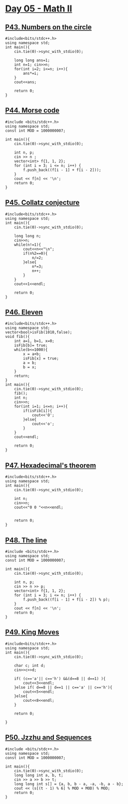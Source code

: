 # [Day 05 - Math II](https://codeforces.com/group/yg7WhsFsAp/contest/355498)


## [P43. Numbers on the circle](https://codeforces.com/group/yg7WhsFsAp/contest/355498/problem/P43)

```
#include<bits/stdc++.h>
using namespace std;
int main(){
    cin.tie(0)->sync_with_stdio(0);
    
    long long ans=1;
    int n=1; cin>>n;
    for(int i=2; i<=n; i++){
        ans*=i;
    }
    cout<<ans;
    
    return 0;
}
```


## [P44. Morse code](https://codeforces.com/group/yg7WhsFsAp/contest/355498/problem/P44)

```
#include <bits/stdc++.h>
using namespace std;
const int MOD = 1000000007;

int main(){
    cin.tie(0)->sync_with_stdio(0);
    
    int n, p;
    cin >> n ;
    vector<int> f{1, 1, 2};
    for (int i = 3; i <= n; i++) {
        f.push_back((f[i - 1] + f[i - 2]));
    }
    cout << f[n] << '\n';
    return 0;
}
```


## [P45. Collatz conjecture](https://codeforces.com/group/yg7WhsFsAp/contest/355498/problem/P45)

```
#include<bits/stdc++.h>
using namespace std;
int main(){
    cin.tie(0)->sync_with_stdio(0);
    
    long long n;
    cin>>n;
    while(n!=1){
        cout<<n<<"\n";
        if(n%2==0){
            n/=2;
        }else{
            n*=3;
            n++;
        }
    }
    cout<<1<<endl;
    
    return 0;
}
```


## [P46. Eleven](https://codeforces.com/group/yg7WhsFsAp/contest/355498/problem/P46)

```
#include<bits/stdc++.h>
using namespace std;
vector<bool>isFib(1010,false);
void fib(){
    int a=1, b=1, x=0;
    isFib[b]= true;
    while(b<=1000){
        x = a+b;
        isFib[x] = true;
        a = b;
        b = x;
    }
    return;
}
int main(){
    cin.tie(0)->sync_with_stdio(0);
    fib();
    int n;
    cin>>n;
    for(int i=1; i<=n; i++){
        if(isFib[i]){
            cout<<'O';
        }else{
            cout<<'o';
        }
    }
    cout<<endl;
    
    return 0;
}
```


## [P47. Hexadecimal's theorem](https://codeforces.com/group/yg7WhsFsAp/contest/355498/problem/P47)

```
#include<bits/stdc++.h>
using namespace std;
int main(){
    cin.tie(0)->sync_with_stdio(0);
    
    int n;
    cin>>n;
    cout<<"0 0 "<<n<<endl;
    
    
    return 0;
}
```


## [P48. The line](https://codeforces.com/group/yg7WhsFsAp/contest/355498/problem/P48)

```
#include <bits/stdc++.h>
using namespace std;
const int MOD = 1000000007;

int main(){
    cin.tie(0)->sync_with_stdio(0);
    
    int n, p;
    cin >> n >> p;
    vector<int> f{1, 1, 2};
    for (int i = 3; i <= n; i++) {
        f.push_back((f[i - 1] + f[i - 2]) % p);
    }
    cout << f[n] << '\n';
    return 0;
}
```


## [P49. King Moves](https://codeforces.com/group/yg7WhsFsAp/contest/355498/problem/P49)

```
#include<bits/stdc++.h>
using namespace std;
int main(){
    cin.tie(0)->sync_with_stdio(0);
    
    char c; int d;
    cin>>c>>d;
    
    if( (c=='a'|| c=='h') &&(d==8 || d==1) ){
        cout<<3<<endl;
    }else if( d==8 || d==1 || c=='a' || c=='h'){
        cout<<5<<endl;
    }else{
        cout<<8<<endl;
    }
    
    return 0;
    
}
```


## [P50. Jzzhu and Sequences](https://codeforces.com/group/yg7WhsFsAp/contest/355498/problem/P50)

```
#include <bits/stdc++.h>
using namespace std;
const int MOD = 1000000007;

int main(){
    cin.tie(0)->sync_with_stdio(0);
    long long int a, b, t;
    cin >> a >> b >> t;
    long long int s[] = {a, b, b - a, -a, -b, a - b};
    cout << (s[(t - 1) % 6] % MOD + MOD) % MOD;
    return 0;
}
```



